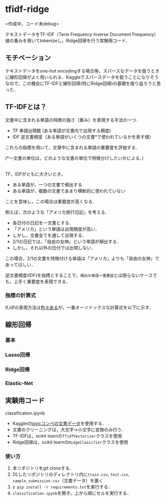 # tfidf-ridge

<作成中，コード未debug>

テキストデータをTF-IDF（Term Frequency Inverse Document Frequency）値の重みを用いてtokenizeし，Ridge回帰を行う実験用コード．

## モチベーション

テキストデータをone-hot encodingする場合等，スパースなデータを扱うときに線形回帰がよく用いられる．Kaggleでスパースデータを扱うことになりそうなので，この機会にTF-IDFと線形回帰(特にRidge回帰)の基礎を振り返ろうと思った．

## TF-IDFとは？

文書中に含まれる単語の特徴の強さ（重み）を表現する手法の一つ．

- TF 単語出現数 (ある単語が文書内で出現する頻度)
- IDF 逆文書頻度（ある単語がいくつの文書*で使われているかを表す値）

これらの指標を用いて，文章中に含まれる単語の重要度を評価する．

(\*一文書の単位は，どのような文書の単位で特徴分けしたいかによる．)

<br>
TF，IDFがともに大きいとき，

- ある単語が，一つの文書で頻出する
- ある単語が，複数の文書であまり横断的に使われていない

ことを意味し，この場合は重要度が高くなる．

例えば，次のような「アメリカ旅行日記」を考える．

- 各日付の日記を一文書とする．
- 「アメリカ」という単語は出現頻度が高い．
- しかし，文書全てを通して出現する．
- 2/1の日記では，「自由の女神」という単語が頻出する．
- しかし，それ以外の日付では出現しない．

この場合，2/1の文書を特徴付ける単語は「アメリカ」よりも「自由の女神」であってほしい．

逆文書頻度(IDF)を指標とすることで，`頻出の単語＝重要語`とは限らないケースでも，上手く重要度を表現できる．

### 指標の計算式
tf,idfの表現方法は[色々ある](http://yukinoi.hatenablog.com/entry/2016/11/12/231422)が，一番オーソドックスな計算式を以下に示す．



## 線形回帰

### 基本

### Lasso回帰

### Ridge回帰

### Elastic-Net

## 実験用コード

classification.ipynb

- Kaggleの[toxicコンペの文書データ](https://www.kaggle.com/c/jigsaw-toxic-comment-classification-challenge/data)を使用する．
- 文書のクリーニングは，大文字→小文字に変換のみ行う．
- TF-IDFは，scikit learnの`TfidfVectorizer`クラスを使用
- Ridge回帰は，scikit learnの`RidgeClassifier`クラスを使用

### 使い方

1. 本リポジトリをgit cloneする．
2. DLしたリポジトリのディレクトリ内に`train.csv`, `test.csv`, `sample_submission.csv`（文書データ）を置く
3. `$ pip install -r requirements.txt`を実行する．
3. `classification.ipynb`を開き，上から順にセルを実行する．


